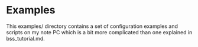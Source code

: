 # Examples

This examples/ directory contains a set of configuration examples and scripts
on my note PC which is a bit more complicated than one explained in
bss_tutorial.md.

